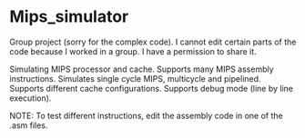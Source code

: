 # Mips_simulator

Group project (sorry for the complex code). I cannot edit certain parts of the code because I worked in a group.
I have a permission to share it.

Simulating MIPS processor and cache. 
Supports many MIPS assembly instructions. Simulates single cycle MIPS, multicycle and pipelined.
Supports different cache configurations.
Supports debug mode (line by line execution).

NOTE: To test different instructions, edit the assembly code in one of the .asm files.
